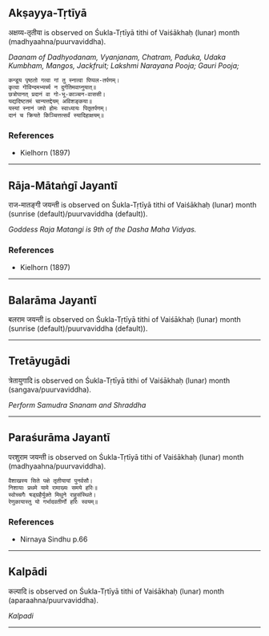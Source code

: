 ## Akṣayya-Tṛtīyā
अक्षय्य-तृतीया is observed on Śukla-Tṛtīyā tithi of Vaiśākhaḥ (lunar) month (madhyaahna/puurvaviddha).

_Daanam of Dadhyodanam, Vyanjanam, Chatram, Paduka, Udaka Kumbham, Mangos, Jackfruit; Lakshmi Narayana Pooja; Gauri Pooja;_

```
कन्डूय पृष्ठतो गत्वा गां तु स्नात्वा पिप्पल-तर्पणम्।
कृत्वा गॊविन्दमभ्यर्च्य न दुर्गतिमवाप्नुयात्॥
छत्रोपानत् प्रदानं वा गो-भू-काञ्चन-वाससी।
यद्यदिष्टतमं चान्यत्तद्देयम् अविशङ्कया॥
यस्यां स्नानं जपो होमः स्वाध्यायः पितृतर्पणम्।
दानं च क्रियते किञ्चित्तत्सर्वं स्यादिहाक्षयम्॥
```
### References
* Kielhorn (1897)


---
## Rāja-Mātaṅgī Jayantī
राज-मातङ्गी जयन्ती is observed on Śukla-Tṛtīyā tithi of Vaiśākhaḥ (lunar) month (sunrise (default)/puurvaviddha (default)).

_Goddess Raja Matangi is 9th of the Dasha Maha Vidyas._
### References
* Kielhorn (1897)


---
## Balarāma Jayantī
बलराम जयन्ती is observed on Śukla-Tṛtīyā tithi of Vaiśākhaḥ (lunar) month (sunrise (default)/puurvaviddha (default)).



---
## Tretāyugādi
त्रेतायुगादि is observed on Śukla-Tṛtīyā tithi of Vaiśākhaḥ (lunar) month (sangava/puurvaviddha).

_Perform Samudra Snanam and Shraddha_

---
## Paraśurāma Jayantī
परशुराम जयन्ती is observed on Śukla-Tṛtīyā tithi of Vaiśākhaḥ (lunar) month (madhyaahna/puurvaviddha).



```
वैशाखस्य सिते पक्षे तृतीयायां पुनर्वसौ।
निशायाः प्रथमे यामे रामाख्यः समये हरिः॥
स्वोच्चगैः षड्ग्रहैर्युक्ते मिथुने राहुसंस्थिते।
रेणुकायास्तु यो गर्भादवतीर्णो हरिः स्वयम्॥
```
### References
* Nirnaya Sindhu p.66


---
## Kalpādi
कल्पादि is observed on Śukla-Tṛtīyā tithi of Vaiśākhaḥ (lunar) month (aparaahna/puurvaviddha).

_Kalpadi_

---
